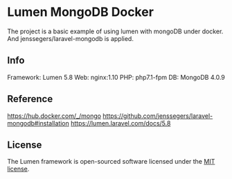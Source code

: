 # Lumen MongoDB Docker
The project is a basic example of using lumen with mongoDB under docker. And jenssegers/laravel-mongodb is applied.

## Info
Framework: Lumen 5.8
Web: nginx:1.10
PHP: php7.1-fpm
DB: MongoDB 4.0.9 

## Reference
https://hub.docker.com/_/mongo
https://github.com/jenssegers/laravel-mongodb#installation
https://lumen.laravel.com/docs/5.8

## License

The Lumen framework is open-sourced software licensed under the [MIT license](https://opensource.org/licenses/MIT).
